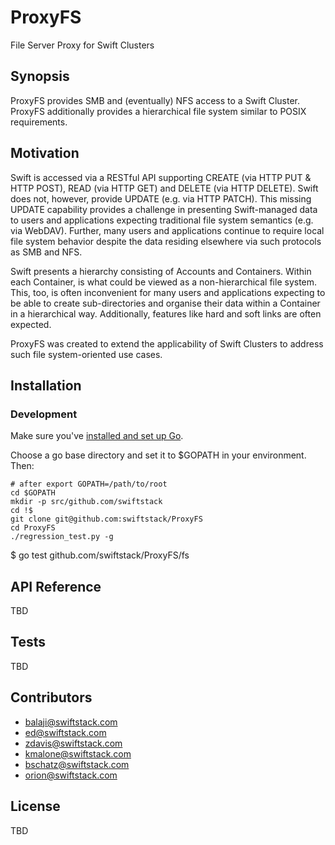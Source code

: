 # ProxyFS
File Server Proxy for Swift Clusters

## Synopsis

ProxyFS provides SMB and (eventually) NFS access to a Swift Cluster. ProxyFS additionally provides a hierarchical file system similar to POSIX requirements.

## Motivation

Swift is accessed via a RESTful API supporting CREATE (via HTTP PUT & HTTP POST), READ (via HTTP GET) and DELETE (via HTTP DELETE). Swift does not, however, provide UPDATE (e.g. via HTTP PATCH). This missing UPDATE capability provides a challenge in presenting Swift-managed data to users and applications expecting traditional file system semantics (e.g. via WebDAV). Further, many users and applications continue to require local file system behavior despite the data residing elsewhere via such protocols as SMB and NFS.

Swift presents a hierarchy consisting of Accounts and Containers. Within each Container, is what could be viewed as a non-hierarchical file system. This, too, is often inconvenient for many users and applications expecting to be able to create sub-directories and organise their data within a Container in a hierarchical way. Additionally, features like hard and soft links are often expected.

ProxyFS was created to extend the applicability of Swift Clusters to address such file system-oriented use cases.

## Installation

### Development

Make sure you've [installed and set up Go](https://golang.org/doc/install#install).

Choose a go base directory and set it to $GOPATH in your environment. Then:

    # after export GOPATH=/path/to/root
    cd $GOPATH
    mkdir -p src/github.com/swiftstack
    cd !$
    git clone git@github.com:swiftstack/ProxyFS
    cd ProxyFS
    ./regression_test.py -g

$ go test github.com/swiftstack/ProxyFS/fs

## API Reference

TBD

## Tests

TBD

## Contributors

 * balaji@swiftstack.com
 * ed@swiftstack.com
 * zdavis@swiftstack.com
 * kmalone@swiftstack.com
 * bschatz@swiftstack.com
 * orion@swiftstack.com

## License

TBD
